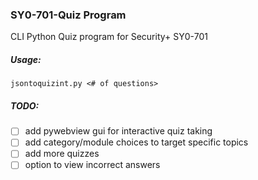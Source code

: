 ### SY0-701-Quiz Program
CLI Python Quiz program for Security+ SY0-701

##### Usage:
```console
jsontoquizint.py <# of questions>
```
##### TODO:
- [ ] add pywebview gui for interactive quiz taking
- [ ] add category/module choices to target specific topics
- [ ] add more quizzes
- [ ] option to view incorrect answers